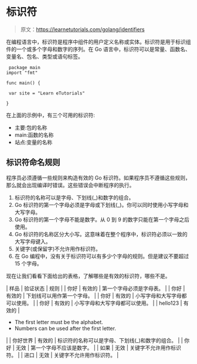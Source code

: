 # 标识符

> 原文：<https://learnetutorials.com/golang/identifiers>

在编程语言中，标识符是程序中组件的用户定义名称或实体。标识符是用于标识组件的一个或多个字母和数字的序列。在 Go 语言中，标识符可以是常量、函数名、变量名、包名、类型或语句标签。

```
 package main
import "fmt"

func main() {

 var site = "Learn eTutorials"

} 

```

在上面的示例中，有三个可用的标识符:

*   主要:包的名称
*   main:函数的名称
*   站点:变量的名称

## 标识符命名规则

程序员必须遵循一些规则来构造有效的 Go 标识符。如果程序员不遵循这些规则，那么就会出现编译时错误。这些错误会中断程序的执行。

1.  标识符的名称可以是字母、下划线(_)和数字的组合。
2.  Go 标识符的第一个字母必须是字母或下划线(_)。你可以同时使用小写字母和大写字母。
3.  Go 标识符的第一个字母不能是数字。从 0 到 9 的数字只能在第一个字母之后使用。
4.  Go 标识符的名称区分大小写。这意味着在整个程序中，标识符必须以一致的大写字母键入。
5.  关键字(或保留字)不允许用作标识符。
6.  在 Go 编程中，没有关于标识符可以有多少个字母的规则。但是建议不要超过 15 个字母。

现在让我们看看下面给出的表格，了解哪些是有效的标识符，哪些不是。

| 样品 | 验证状态 | 规则 |
| 你好 | 有效的 | 第一个字母必须是字母表。 |
| 你好 | 有效的 | 下划线可以用作第一个字母。 |
| 你好 | 有效的 | 小写字母和大写字母都可以使用。 |
| 你好 | 有效的 | 小写字母和大写字母都可以使用。 |
| hello123 | 有效的 | 

*   The first letter must be the alphabet.
*   Numbers can be used after the first letter.

 |
| 你好世界 | 有效的 | 标识符的名称可以是字母、下划线(_)和数字的组合。 |
| 你好 | 无效 | 第一个字母不应该是数字。 |
| 如果 | 无效 | 关键字不允许用作标识符。 |
| 进口 | 无效 | 关键字不允许用作标识符。 |